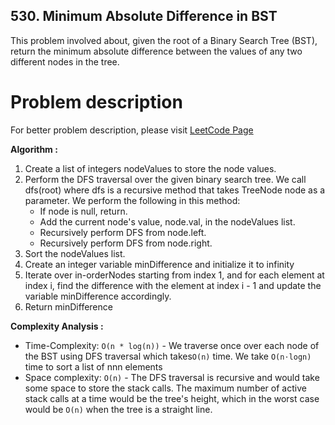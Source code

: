 ## 530. Minimum Absolute Difference in BST

This problem involved about, given the root of a Binary Search Tree (BST), return the minimum absolute difference between the values of any two different nodes in the tree.

# Problem description

For better problem description, please visit [LeetCode Page](https://leetcode.com/problems/minimum-absolute-difference-in-bst/description/)

**Algorithm :**<br/>
1. Create a list of integers nodeValues to store the node values.
2. Perform the DFS traversal over the given binary search tree. We call dfs(root) where dfs is a recursive method that takes TreeNode node as a parameter. We perform the following in this method:
    - If node is null, return.
    - Add the current node's value, node.val, in the nodeValues list.
    - Recursively perform DFS from node.left.
    - Recursively perform DFS from node.right.
3. Sort the nodeValues list.
4. Create an integer variable minDifference and initialize it to infinity
5. Iterate over in-orderNodes starting from index 1, and for each element at index i, find the difference with the element at index i - 1 and update the variable minDifference accordingly.
6. Return minDifference

**Complexity Analysis :**<br/>
- Time-Complexity: `O(n * log(n))` -  We traverse once over each node of the BST using DFS traversal which takes`O(n)` time. We take `O(n⋅log⁡n)` time to sort a list of nnn elements
- Space complexity: `O(n)` - The DFS traversal is recursive and would take some space to store the stack calls. The maximum number of active stack calls at a time would be the tree's height, which in the worst case would be `O(n)` when the tree is a straight line.